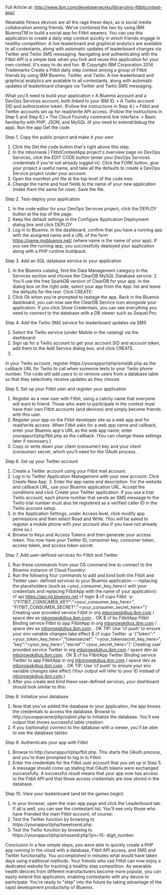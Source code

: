 Full Article at: http://www.ibm.com/developerworks/library/mo-fitbitcontest-app/

Wearable fitness devices are all the rage these days, as is social media collaboration among friends. We've combined the two by using IBM BluemixTM to build a social app for Fitbit wearers. You can use this application to create a daily step contest quickly in which friends engage in healthy competition. A live leaderboard and graphical analytics are available to all contestants, along with automatic updates of leaderboard changes via Twitter and Twilio SMS messaging. Navigating and authenticating with the Fitbit API is a simple task when you fork and reuse this application for your own contest. It's easy to do and fun.
© Copyright IBM Corporation 2014 Trademarks
Create a Fitbit daily step contest among a group of Fitbit friends by using IBM Bluemix, Twitter, and Twilio. A live leaderboard and graphical analytics are available to all contestants, along with automatic updates of leaderboard changes via Twitter and Twilio SMS messaging.

What you'll need to build your application
• A Bluemix account and a DevOps Services account, both linked to your IBM ID.
• A Twilio account SID and authorization token. (Follow the instructions in Step 4.)
• Fitbit and Twitter accounts set up for read/write API access. (Follow the instructions in Step 5
and Step 6.)
• The Cloud Foundry command line interface.
• Basic familiarity with PHP, JSON, and MySQL (if you need to extend/debug the app).
Run the app Get the code

Step 1. Copy the public project and make it your own
1. Click the Get the code button that's right above this step.
2. In the mborowsk | FitbitContestApp project's overview page on DevOps Services, click the
EDIT CODE button (enter your DevOps Services credentials if you're not already logged in). Click the FORK button, give your project a useful name, and take all the defaults to create a DevOps Service project under your account.
3. Open the manifest.yml file at the top level of the code tree:
4. Change the name and host fields to the name of your new application (make them the same for now). Save the file.

Step 2. Test-deploy your application
1. In the code editor for your DevOps Services project, click the DEPLOY button at the top of the
page.
2. Keep the default settings in the Configure Application Deployment dialog box and click DEPLOY.
3. Log in to Bluemix. In the dashboard, confirm that you have a running app with the assigned name and a URL of the form https://name.mybluemix.net/ (where name is the name of your
app):
If you see the running app, you successfully deployed your application along with a PHP runtime buildpack.

Step 3. Add an SQL database service to your application
1. In the Bluemix catalog, find the Data Management category in the Services section and choose the ClearDB MySQL Database service:
2 You'll use the free SparkDB version of ClearDB for your app. In the dialog box on the right side, select your app from the
App: list and leave the defaults for the rest. Click CREATE:
3. Click Ok when you're prompted to restage the app.
Back in the Bluemix dashboard, you can now see the ClearDB Service icon alongside your application. If you click Show Credentials, you can see everything you need to connect to the database with a DB viewer such as Sequel Pro:

Step 4. Add the Twilio SMS service for leaderboard updates via SMS
1. Select the Twilio service (under Mobile in the catalog) via the dashboard:
2. Sign up for a Twilio account to get your account SID and account token, add them to the Add
Service dialog box, and click CREATE. 
3.
In your Twilio account, register https://yourappurl/php/smsldb.php as the callback URL for Twilio to call when someone texts to your Twilio phone number. The code will add users to or remove users from a database table so that they selectively receive updates as they choose.

Step 5. Set up your Fitbit user and register your application
1. Register as a new user with Fitbit, using a catchy name that everyone will want to friend. Those who want to participate in the contest must have their own Fitbit accounts (and devices) and simply become friends with this user.
2. Register your app on the Fitbit developer site as a web app and for read/write access. When Fitbit asks for a web app name and callback, enter your Bluemix app's URL as the web app name; enter yourappurl/php/fbit.php as the callback. (You can change these settings later if necessary.)
3. Copy or write down your client (consumer) key and your client (consumer) secret, which you'll need for the OAuth process.

Step 6. Set up your Twitter account
1. Create a Twitter account using your Fitbit mail account.
2. Log in to Twitter Application Management with your new account. Click Create New App. 3. Enter the app name and description. For the website and callback URL, use your Bluemix
application URL. Accept the conditions and click Create your Twitter application.
If you use a trial Twilio account, each phone number that sends an SMS message to the Twilio trial number must also be registered as a verified caller ID in the Twilio account setup.
4. In the Application Settings, under Access level, click modify app permissions and then select Read and Write. (You will be asked to register a mobile phone with your account also if you have not already done so.)
5. Browse to Keys and Access Tokens and then generate your access token.
You now have your Twitter ID, consumer key, consumer token, access token, and access token
secret.

Step 7. Add user-defined services for Fitbit and Twitter
1. Run these commands from your OS command line to connect to the Bluemix instance of Cloud Foundry:
2. Run the following four commands to add and bind both the Fitbit and Twitter user-
defined services to your Bluemix application — replacing the placeholders (such as <your_consumer_key_here>) with your credentials and replacing FitbitApp with the name of your application):
cf api https://api.ng.bluemix.net
cf login
$ cf cups Fitbit -p '{"FITBIT_CONSUMER_KEY":"<your_consumer_key_here>", "FITBIT_CONSUMER_SECRET":"<your_consumer_secret_here>"}'
Creating user provided service Fitbit in org
mborowsk@us.ibm.com / space dev as mborowsk@us.ibm.com...
OK
$ cf bs FitbitApp Fitbit
Binding service Fitbit to app FitbitApp in org mborowsk@us.ibm.com / space dev as mborowsk@us.ibm.com...
OK
TIP: Use 'cf push' to ensure your env variable changes take effect
$ cf cups Twitter -p '{"token":"<your_token_key_here>","tokensecret": "<your_tokensecret_key_here>", "key":"<your_key_here>","secret":"<your_secret_here>"}'
Creating user provided service Twitter in org
mborowsk@us.ibm.com / space dev as mborowsk@us.ibm.com..
OK
$ cf bs FitbitApp Twitter
Binding service Twitter to app FitbitApp in
org mborowsk@us.ibm.com / space dev as mborowsk@us.ibm.com...
OK
TIP: Use 'cf push' to ensure your env variable changes take effect
(Your output will refer to your ID instead of mborowsk@us.ibm.com.)
3. After you create and bind these user-defined services, your dashboard should look similar to
this:

Step 8. Initialize your database
1. Now that you've added the database to your application, the app knows the credentials to access the database. Browse to http://yourappname/php/sqlinit.php to initialize the database.
You'll see output that shows successful table creation:
2. If you (optionally) connect to the database with a viewer, you'll be able to see the database
tables:

Step 9. Authenticate your app with Fitbit
1. Browse to http://yourappurl/php/fbit.php. This starts the OAuth process, and you're then prompted to log in to Fitbit:
2. Enter the credentials for the Fitbit user account that you set up in Step 5.
A message should come up stating that OAuth tokens were exchanged successfully. A successful result means that your app now has access to the Fitbit API and that those access credentials are now stored in the database.

Step 10. View your leaderboard (and let the games begin)
1. In your browser, open the main app page and click the Leaderboard tab. If all is well, you can see the contestant list. You'll see only those who have friended the main Fitbit account, of
course:
2. Test the Twitter function by browsing to https://yourappurl/php/tweetsend.php.
3. Test the Twilio function by browsing to https://yourappurl/php/smssend.php?pn=10-
digit_number.

Conclusion
In a few simple steps, you were able to quickly create a PHP app running in the cloud with a database, Fitbit API access, and SMS and Twitter functionality. You accomplished in minutes what would have taken days using traditional methods. Your friends who use Fitbit can now enjoy a dedicated website for tracking a healthy step competition. As wearable health devices from different manufacturers become more popular, you can easily extend this application, enabling contestants with any device to participate. You're ready to "step" into the future by taking advantage of the rapid development productivity of Bluemix.